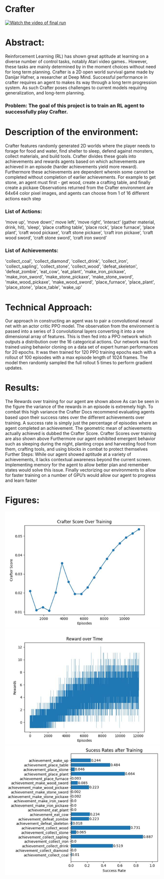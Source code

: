 
# Crafter
[![Watch the video of final run](https://youtube.com/shorts/C4QQ6RPCNrI?feature=share)](https://youtube.com/shorts/C4QQ6RPCNrI?feature=share)


# Abstract:
Reinforcement Learning (RL) has shown great aptitude at learning on a diverse number
of control tasks, notably Atari video games.. However, these tasks are mainly determined by in
the moment choices without need for long term planning.
Crafter is a 2D open world survival game made by Danijar Hafner, a researcher at Deep
Mind. Successful performance in crafter requires an agent to makes its way through a long
term progression system. As such Crafter poses challenges to current models requiring
generalization, and long-term planning.

### Problem: The goal of this project is to train an RL agent to successfully play Crafter.
# Description of the environment:
Crafter features randomly generated 2D worlds where the player needs to forage for
food and water, find shelter to sleep, defend against monsters, collect materials, and build
tools. Crafter divides these goals into achievements and rewards agents based on which
achievements are achieved in an episode (harder achievements yield more reward).
Furthermore these achievements are dependent wherein some cannot be completed
without completion of earlier achievements. For example to get stone, an agent must first - get
wood, create a crafting table, and finally create a pickaxe
Observations returned from the Crafter environment are 64x64 color pixel images, and
agents can choose from 1 of 16 diﬀerent actions each step

### List of Actions: 
‘move up’, ‘move down’,’ move left’, ‘move right’, ‘interact’ (gather material,
drink, hit), ‘sleep’, ‘place crafting table’, ’place rock’, ‘place furnace’, ‘place plant’, ‘craft wood
pickaxe’, ‘craft stone pickaxe’, ‘craft iron pickaxe’, ‘craft wood sword’, ‘craft stone sword’,
‘craft iron sword’

### List of Achievements: 
'collect_coal', 'collect_diamond', 'collect_drink', 'collect_iron',
'collect_sapling', 'collect_stone', 'collect_wood', 'defeat_skeleton', 'defeat_zombie', 'eat_cow',
'eat_plant', 'make_iron_pickaxe', 'make_iron_sword', 'make_stone_pickaxe',
'make_stone_sword', 'make_wood_pickaxe', 'make_wood_sword', 'place_furnace',
'place_plant', 'place_stone', 'place_table', 'wake_up'
# Technical Approach:

Our approach in constructing an agent was to pair a convolutional neural net with an
actor critic PPO model. The observation from the environment is passed into a series of 3
convolutional layers converting it into a one dimensional array of features. This is then fed into
a PPO network which outputs a distribution over the 16 categorical actions.
Our network was first trained using behavior cloning on a data set of expert human
performances for 20 epochs. It was then trained for 120 PPO training epochs each with a
rollout of 100 episodes with a max episode length of 1024 frames. The model then randomly
sampled the full rollout 5 times to perform gradient updates.

# Results:

The Rewards over training for our agent are shown above
As can be seen in the figure the variance of the rewards in an episode is extremely high.
To combat this high variance the Crafter Docs recommend evaluating agents based upon their
success rates over the diﬀerent achievements over training.
A success rate is simply just the percentage of episodes where an agent completed an
achievement. The geometric mean of achievements actually achieved is dubbed the Crafter
Score. Crafter Scores over training are also shown above
Furthermore our agent exhibited emergent behavior such as sleeping during the night,
planting crops and harvesting food from them, crafting tools, and using blocks in combat to
protect themselves
Further Steps:
While our agent showed aptitude at a variety of achievements, it lacks contextual
awareness beyond the current screen. Implementing memory for the agent to allow better plan
and remember states would solve this issue. Finally vectorizing our environments to allow for
faster training on a number of GPU’s would allow our agent to progress and learn faster

# Figures:
![Alt text](crafter_score.jpg)
![Alt text](rewards.jpg)
![Alt text](succes_rates.jpg)
